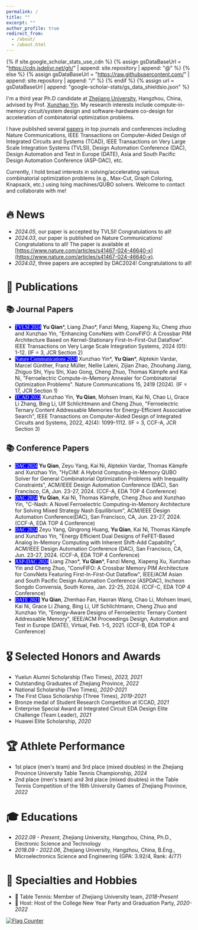 ```yaml
---
permalink: /
title: ""
excerpt: ""
author_profile: true
redirect_from: 
  - /about/
  - /about.html
---
```


{% if site.google_scholar_stats_use_cdn %}
{% assign gsDataBaseUrl = "https://cdn.jsdelivr.net/gh/" | append: site.repository | append: "@" %}
{% else %}
{% assign gsDataBaseUrl = "https://raw.githubusercontent.com/" | append: site.repository | append: "/" %}
{% endif %}
{% assign url = gsDataBaseUrl | append: "google-scholar-stats/gs_data_shieldsio.json" %}

<span class='anchor' id='about-me'></span>

I'm a third year Ph.D candidate at [Zhejiang University](https://www.zju.edu.cn/), Hangzhou, China, advised by Prof. [Xunzhao Yin](https://person.zju.edu.cn/en/xunzhaoyin). My research interests include compute-in-memory circuit/system design and software-hardware co-design for acceleration of combinatorial optimization problems. 

I have published several [papers](https://scholar.google.com/citations?user=RoH8vVYAAAAJ) in top journals and conferences including Nature Communications, IEEE Transactions on Computer-Aided Design of Integrated Circuits and Systems (TCAD), IEEE Transactions on Very Large Scale Integration Systems (TVLSI), Design Automation Conference (DAC), Design Automation and Test in Europe (DATE),  Asia and South Pacific Design Automation Conference (ASP-DAC), etc. 

Currently, I hold broad interests in solving/accelerating various combinatorial optimization problems (e.g., Max-Cut, Graph Coloring, Knapsack, etc.) using Ising machines/QUBO solvers. Welcome to contact and collaborate with me!
  


<span class='anchor' id='-news'></span>

# 🔥 News
- *2024.05*, our paper is accepted by TVLSI! Congratulations to all!
- *2024.03*, our paper is published on Nature Communications! Congratulations to all! The paper is available at [https://www.nature.com/articles/s41467-024-46640-x](https://www.nature.com/articles/s41467-024-46640-x).
- *2024.02*, three papers are accepted by DAC2024! Congratulations to all!

 
<span class='anchor' id='-publications'></span>

# 📝 Publications
## 📚 Journal Papers
- <span style="background-color:blue; color:white; font-family: 'Special Elite', cursive;">TVLSI 2024</span> **Yu Qian**\*, Liang Zhao\*, Fanzi Meng, Xiapeng Xu, Cheng zhuo and Xunzhao Yin, "Enhancing ConvNets with ConvFIFO: A Crossbar PIM Architecture Based on Kernel-Stationary First-In-First-Out Dataflow". IEEE Transactions on Very Large Scale Integration Systems, 2024 (01): 1-12. (IF = 3, JCR Section 2)
- <span style="background-color:blue; color:white; font-family: 'Special Elite', cursive;">Nature Communications 2024</span> Xunzhao Yin\*, **Yu Qian**\*, Alptekin Vardar, Marcel Günther, Franz Müller, Nellie Laleni, Zijian Zhao, Zhouhang Jiang, Zhiguo Shi, Yiyu Shi, Xiao Gong, Cheng Zhuo, Thomas Kämpfe and Kai Ni, "Ferroelectric Compute-in-Memory Annealer for Combinatorial Optimization Problems". Nature Communications 15, 2419 (2024). (IF = 17, JCR Section 1)
- <span style="background-color:blue; color:white; font-family: 'Special Elite', cursive;">TCAD 2022</span> Xunzhao Yin, **Yu Qian**, Mohsen Imani, Kai Ni, Chao Li, Grace Li Zhang, Bing Li, Ulf Schlichtmann and Cheng Zhuo, "Ferroelectric Ternary Content Addressable Memories for Energy-Efficient Associative Search", IEEE Transactions on Computer-Aided Design of Integrated Circuits and Systems, 2022, 42(4): 1099-1112. (IF = 3, CCF-A, JCR Section 3)

## 📚 Conference Papers
- <span style="background-color:blue; color:white; font-family: 'Special Elite', cursive;">DAC 2024</span> **Yu Qian**, Zeyu Yang, Kai Ni, Alptekin Vardar, Thomas Kämpfe and Xunzhao Yin, "HyCiM: A Hybrid Computing-in-Memory QUBO Solver for General Combinatorial Optimization Problems with Inequality Constraints", ACM/IEEE Design Automation Conference (DAC), San Francisco, CA, Jun. 23-27, 2024. (CCF-A, EDA TOP 4 Conference)
- <span style="background-color:blue; color:white; font-family: 'Special Elite', cursive;">DAC 2024</span> **Yu Qian**, Kai Ni, Thomas Kämpfe, Cheng Zhuo and Xunzhao Yin, "C-Nash: A Novel Ferroelectric Computing-in-Memory Architecture for Solving Mixed Strategy Nash Equilibrium", ACM/IEEE Design Automation Conference(DAC), San Francisco, CA, Jun. 23-27, 2024. (CCF-A, EDA TOP 4 Conference)
- <span style="background-color:blue; color:white; font-family: 'Special Elite', cursive;">DAC 2024</span> Zeyu Yang, Qingrong Huang, **Yu Qian**, Kai Ni, Thomas Kämpfe and Xunzhao Yin, "Energy Efficient Dual Designs of FeFET-Based Analog In-Memory Computing with Inherent Shift-Add Capability", ACM/IEEE Design Automation Conference (DAC), San Francisco, CA, Jun. 23-27, 2024. (CCF-A, EDA TOP 4 Conference)
- <span style="background-color:blue; color:white; font-family: 'Special Elite', cursive;">ASP-DAC 2024</span> Liang Zhao\*, **Yu Qian**\*, Fanzi Meng, Xiapeng Xu, Xunzhao Yin and Cheng Zhuo, "ConvFIFO: A Crossbar Memory PIM Architecture for ConvNets Featuring First-In-First-Out Dataflow", IEEE/ACM Asian and South Pacific Design Automation Conference (ASPDAC),  Incheon Songdo Convensia, South Korea, Jan. 22-25, 2024. (CCF-C, EDA TOP 4 Conference)
- <span style="background-color:blue; color:white; font-family: 'Special Elite', cursive;">DATE 2021</span> **Yu Qian**, Zhenhao Fan, Haoran Wang, Chao Li, Mohsen Imani, Kai Ni, Grace Li Zhang, Bing Li, Ulf Schlichtmann, Cheng Zhuo and Xunzhao Yin, "Energy-Aware Designs of Ferroelectric Ternary Content Addressable Memory", IEEE/ACM Proceedings Design, Automation and Test in Europe (DATE), Virtual, Feb. 1-5, 2021. (CCF-B, EDA TOP 4 Conference)

<span class='anchor' id='-honors'></span>

# 🎖️ Selected Honors and Awards

- Yuelun Alumni Scholarship (Two Times), *2023, 2021*
- Outstanding Graduates of Zhejiang Province, *2022*
- National Scholarship (Two Times), *2020-2021*
- The First Class Scholarship (Three Times), *2019-2021*
- Bronze medal of Student Research Competition at ICCAD, *2021*
- Enterprise Special Award at Integrated Circuit EDA Design Elite Challenge (Team Leader), *2021* 
- Huawei Elite Scholarship, *2020*

<span class='anchor' id='-athlete'></span>

# 🏆️ Athlete Performance

- 1st place (men's team) and 3rd place (mixed doubles) in the Zhejiang Province University Table Tennis Championship, *2024*
- 2nd place (men's team) and 3rd place (mixed doubles) in the Table Tennis Competition of the 16th University Games of Zhejiang Province, *2022*

<span class='anchor' id='-educations'></span>

# 🎓 Educations

- *2022.09 - Present*, Zhejiang University, Hangzhou, China, Ph.D., Electronic Science and Technology
- *2018.09 - 2022.06*, Zhejiang University, Hangzhou, China, B.Eng., Microelectronics Science and Engineering (GPA: 3.92/4, Rank: 4/77)

<span class='anchor' id='-hobby'></span>

# 🏃 Specialties and Hobbies

- 🏓 Table Tennis:  Member of Zhejiang University team, *2018-Present*
- 🎤 Host: Host of the College New Year Party and Graduation Party, *2020-2022*


<a href="https://info.flagcounter.com/ang3"><img src="https://s11.flagcounter.com/count2/ang3/bg_FFFFFF/txt_000000/border_CCCCCC/columns_2/maxflags_10/viewers_0/labels_0/pageviews_0/flags_0/percent_0/" alt="Flag Counter" border="0"></a>
